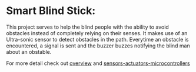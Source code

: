 # Smart Blind Stick:

This project serves to help the blind people with the ability to avoid obstacles instead of completely relying on their senses. It makes use of an Ultra-sonic sensor to detect obstacles in the path. Everytime an obstacle is encountered, a signal is sent and the buzzer buzzes notifying the blind man about an obstable. 

For more detail check out [overview](https://github.com/shravya-bhaskara/HC-SR04/blob/master/Overview.md) and [sensors-actuators-microcontrollers]()

